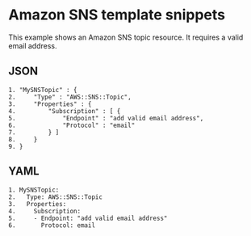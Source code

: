 # Amazon SNS template snippets<a name="quickref-sns"></a>

This example shows an Amazon SNS topic resource\. It requires a valid email address\.

## JSON<a name="quickref-sns-example-1.json"></a>

```
1. "MySNSTopic" : {
2.     "Type" : "AWS::SNS::Topic",
3.     "Properties" : {
4.         "Subscription" : [ {
5.             "Endpoint" : "add valid email address",
6.             "Protocol" : "email"
7.         } ]
8.     }
9. }
```

## YAML<a name="quickref-sns-example-1.yaml"></a>

```
1. MySNSTopic:
2.   Type: AWS::SNS::Topic
3.   Properties:
4.     Subscription:
5.     - Endpoint: "add valid email address"
6.       Protocol: email
```